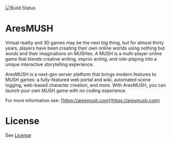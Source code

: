 ![Build Status](https://travis-ci.org/AresMUSH/aresmush.svg?branch=master)

AresMUSH
========

Virtual reality and 3D games may be the next big thing, but for almost thirty years, players have been creating their own online worlds using nothing but words and their imaginations on MUSHes. A MUSH is a multi-player online game that blends creative writing, improv acting, and role-playing into a unique interactive storytelling experience. 

AresMUSH is a next-gen server platform that brings modern features to MUSH games: a fully-featured web portal and wiki, automated scene logging, web-based character creation, and more. With AresMUSH, you can launch your own MUSH game with no coding experience.

For more information see:  [https://aresmush.com](https://aresmush.com)

License
=======

See [License](https://github.com/AresMUSH/aresmush/blob/master/LICENSE.md)
